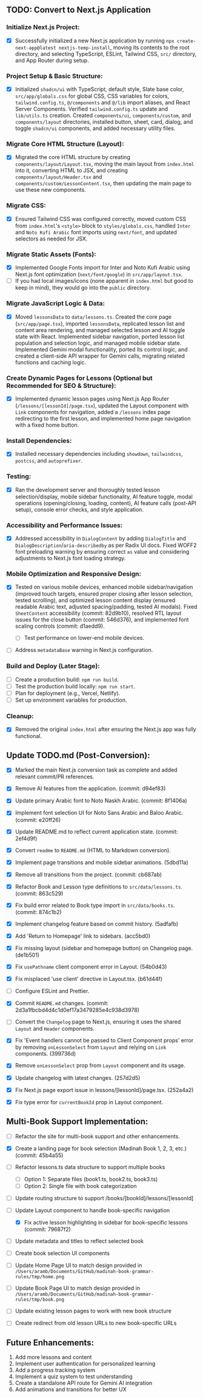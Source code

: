 ## TODO: Convert to Next.js Application

### Initialize Next.js Project:

- [x] Successfully initialized a new Next.js application by running `npx create-next-app@latest nextjs-temp-install`, moving its contents to the root directory, and selecting TypeScript, ESLint, Tailwind CSS, `src/` directory, and App Router during setup.

### Project Setup & Basic Structure:

- [x] Initialized `shadcn/ui` with TypeScript, default style, Slate base color, `src/app/globals.css` for global CSS, CSS variables for colors, `tailwind.config.ts`, `@/components` and `@/lib` import aliases, and React Server Components. Verified `tailwind.config.ts` update and `lib/utils.ts` creation. Created `components/ui`, `components/custom`, and `components/layout` directories, installed button, sheet, card, dialog, and toggle `shadcn/ui` components, and added necessary utility files.

### Migrate Core HTML Structure (Layout):

- [x] Migrated the core HTML structure by creating `components/layout/Layout.tsx`, moving the main layout from `index.html` into it, converting HTML to JSX, and creating `components/layout/Header.tsx` and `components/custom/LessonContent.tsx`, then updating the main page to use these new components.

### Migrate CSS:

- [x] Ensured Tailwind CSS was configured correctly, moved custom CSS from `index.html`'s `<style>` block to `styles/globals.css`, handled `Inter` and `Noto Kufi Arabic` font imports using `next/font`, and updated selectors as needed for JSX.

### Migrate Static Assets (Fonts):

- [x] Implemented Google Fonts import for Inter and Noto Kufi Arabic using Next.js font optimization (`next/font/google`) in `src/app/layout.tsx`.
- [ ] If you had local images/icons (none apparent in `index.html` but good to keep in mind), they would go into the `public` directory.

### Migrate JavaScript Logic & Data:

- [x] Moved `lessonsData` to `data/lessons.ts`. Created the core page (`src/app/page.tsx`), imported `lessonsData`, replicated lesson list and content area rendering, and managed selected lesson and AI toggle state with React. Implemented sidebar navigation, ported lesson list population and selection logic, and managed mobile sidebar state. Implemented Gemini modal functionality, ported its control logic, and created a client-side API wrapper for Gemini calls, migrating related functions and caching logic.

### Create Dynamic Pages for Lessons (Optional but Recommended for SEO & Structure):

- [x] Implemented dynamic lesson pages using Next.js App Router (`/lessons/[lessonId]/page.tsx`), updated the Layout component with `Link` components for navigation, added a `/lessons` index page redirecting to the first lesson, and implemented home page navigation with a fixed home button.

### Install Dependencies:

- [x] Installed necessary dependencies including `showdown`, `tailwindcss`, `postcss`, and `autoprefixer`.

### Testing:

- [x] Ran the development server and thoroughly tested lesson selection/display, mobile sidebar functionality, AI feature toggle, modal operations (opening/closing, loading, content), AI feature calls (post-API setup), console error checks, and style application.

### Accessibility and Performance Issues:

- [x] Addressed accessibility in `DialogContent` by adding `DialogTitle` and `DialogDescription`/`aria-describedby` as per Radix UI docs. Fixed WOFF2 font preloading warning by ensuring correct `as` value and considering adjustments to Next.js font loading strategy.

### Mobile Optimization and Responsive Design:

- [x] Tested on various mobile devices, enhanced mobile sidebar/navigation (improved touch targets, ensured proper closing after lesson selection, tested scrolling), and optimized lesson content display (ensured readable Arabic text, adjusted spacing/padding, tested AI modals). Fixed `SheetContent` accessibility (commit: 82d9b10), resolved RTL layout issues for the close button (commit: 546d376), and implemented font scaling controls (commit: d1aedd9).

  - [ ] Test performance on lower-end mobile devices.

- [ ] Address `metadataBase` warning in Next.js configuration.

### Build and Deploy (Later Stage):

- [ ] Create a production build: `npm run build`.
- [ ] Test the production build locally: `npm run start`.
- [ ] Plan for deployment (e.g., Vercel, Netlify).
- [ ] Set up environment variables for production.

### Cleanup:

- [x] Removed the original `index.html` after ensuring the Next.js app was fully functional.

## Update TODO.md (Post-Conversion):

- [x] Marked the main Next.js conversion task as complete and added relevant commit/PR references.

- [x] Remove AI features from the application. (commit: d94ef83)

- [x] Update primary Arabic font to Noto Naskh Arabic. (commit: 8f1406a)
- [x] Implement font selection UI for Noto Sans Arabic and Baloo Arabic. (commit: e20ff26)
- [x] Update README.md to reflect current application state. (commit: 2ef4d9f)
- [x] Convert `readme` to `README.md` (HTML to Markdown conversion).
- [x] Implement page transitions and mobile sidebar animations. (5dbd11a)
- [x] Remove all transitions from the project. (commit: cb687ab)
- [x] Refactor Book and Lesson type definitions to `src/data/lessons.ts`. (commit: 863c529)
- [x] Fix build error related to Book type import in `src/data/books.ts`. (commit: 874c1b2)
- [x] Implement changelog feature based on commit history. (5adfafb)
- [x] Add 'Return to Homepage' link to sidebars. (acc5bd0)
- [x] Fix missing layout (sidebar and homepage button) on Changelog page. (de1b501)
- [x] Fix `usePathname` client component error in Layout. (54b0d43)
- [x] Fix misplaced 'use client' directive in Layout.tsx. (b61d44f)
- [ ] Configure ESLint and Prettier.
- [x] Commit `README.md` changes. (commit: 2d3a1fbcbd4d4c1d0ef17a3479285e4c938d3978)
- [ ] Convert the `Changelog` page to Next.js, ensuring it uses the shared `Layout` and `Header` components.
- [x] Fix 'Event handlers cannot be passed to Client Component props' error by removing `onLessonSelect` from `Layout` and relying on `Link` components. (399736d)
- [x] Remove `onLessonSelect` prop from `Layout` component and its usage.
- [x] Update changelog with latest changes. (257d2d5)
- [x] Fix Next.js page export issue in lessons/[lessonId]/page.tsx. (252a4a2)
- [x] Fix type error for `currentBookId` prop in Layout component.

## Multi-Book Support Implementation:

- [ ] Refactor the site for multi-book support and other enhancements.

- [x] Create a landing page for book selection (Madinah Book 1, 2, 3, etc.) (commit: 45b4a55)
- [ ] Refactor lessons.ts data structure to support multiple books
  - [ ] Option 1: Separate files (book1.ts, book2.ts, book3.ts)
  - [ ] Option 2: Single file with book categorization
- [ ] Update routing structure to support /books/[bookId]/lessons/[lessonId]
- [ ] Update Layout component to handle book-specific navigation
  - [x] Fix active lesson highlighting in sidebar for book-specific lessons (commit: 79687f2)
- [ ] Update metadata and titles to reflect selected book
- [ ] Create book selection UI components
- [ ] Update Home Page UI to match design provided in `/Users/aramb/Documents/GitHub/madinah-book-grammar-rules/tmp/home.png`
- [ ] Update Book Page UI to match design provided in `/Users/aramb/Documents/GitHub/madinah-book-grammar-rules/tmp/book.png`
- [ ] Update existing lesson pages to work with new book structure
- [ ] Create redirect from old lesson URLs to new book-specific URLs

## Future Enhancements:

1. Add more lessons and content
2. Implement user authentication for personalized learning
3. Add a progress tracking system
4. Implement a quiz system to test understanding
5. Create a standalone API route for Gemini AI integration
6. Add animations and transitions for better UX
